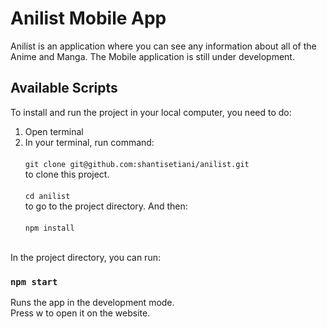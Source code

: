 # Anilist Mobile App

Anilist is an application where you can see any information about all of the Anime and Manga. The Mobile application is still under development.

## Available Scripts

To install and run the project in your local computer, you need to do:<br />

1. Open terminal<br />
2. In your terminal, run command:<br /><br />
   `git clone git@github.com:shantisetiani/anilist.git`<br />
   to clone this project.<br /><br />
   `cd anilist`<br />
   to go to the project directory. And then:<br /><br />
   `npm install`<br /><br />

In the project directory, you can run:

### `npm start`

Runs the app in the development mode.<br />
Press w to open it on the website.
